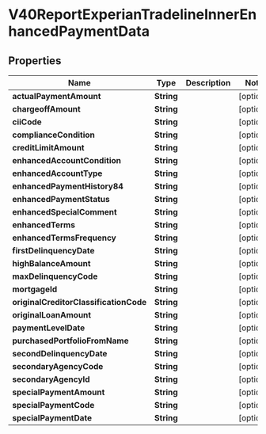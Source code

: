 

# V40ReportExperianTradelineInnerEnhancedPaymentData


## Properties

| Name | Type | Description | Notes |
|------------ | ------------- | ------------- | -------------|
|**actualPaymentAmount** | **String** |  |  [optional] |
|**chargeoffAmount** | **String** |  |  [optional] |
|**ciiCode** | **String** |  |  [optional] |
|**complianceCondition** | **String** |  |  [optional] |
|**creditLimitAmount** | **String** |  |  [optional] |
|**enhancedAccountCondition** | **String** |  |  [optional] |
|**enhancedAccountType** | **String** |  |  [optional] |
|**enhancedPaymentHistory84** | **String** |  |  [optional] |
|**enhancedPaymentStatus** | **String** |  |  [optional] |
|**enhancedSpecialComment** | **String** |  |  [optional] |
|**enhancedTerms** | **String** |  |  [optional] |
|**enhancedTermsFrequency** | **String** |  |  [optional] |
|**firstDelinquencyDate** | **String** |  |  [optional] |
|**highBalanceAmount** | **String** |  |  [optional] |
|**maxDelinquencyCode** | **String** |  |  [optional] |
|**mortgageId** | **String** |  |  [optional] |
|**originalCreditorClassificationCode** | **String** |  |  [optional] |
|**originalLoanAmount** | **String** |  |  [optional] |
|**paymentLevelDate** | **String** |  |  [optional] |
|**purchasedPortfolioFromName** | **String** |  |  [optional] |
|**secondDelinquencyDate** | **String** |  |  [optional] |
|**secondaryAgencyCode** | **String** |  |  [optional] |
|**secondaryAgencyId** | **String** |  |  [optional] |
|**specialPaymentAmount** | **String** |  |  [optional] |
|**specialPaymentCode** | **String** |  |  [optional] |
|**specialPaymentDate** | **String** |  |  [optional] |



